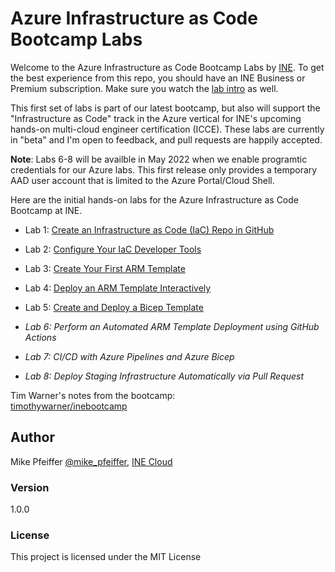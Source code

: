 # Azure Infrastructure as Code Bootcamp Labs

Welcome to the Azure Infrastructure as Code Bootcamp Labs by [INE](ine.com). To get the best experience from this repo, you should have an INE Business or Premium subscription. Make sure you watch the [lab intro](https://github.com/mikepfeiffer/azure-iac-bootcamp/blob/main/lab-intro.mp4) as well.

This first set of labs is part of our latest bootcamp, but also will support the "Infrastructure as Code" track in the Azure vertical for INE's upcoming hands-on multi-cloud engineer certification (ICCE). These labs are currently in "beta" and I'm open to feedback, and pull requests are happily accepted.

**Note**: Labs 6-8 will be availble in May 2022 when we enable programtic credentials for our Azure labs. This first release only provides a temporary AAD user account that is limited to the Azure Portal/Cloud Shell.

Here are the initial hands-on labs for the Azure Infrastructure as Code Bootcamp at INE.

- Lab 1: [Create an Infrastructure as Code (IaC) Repo in GitHub](https://github.com/mikepfeiffer/azure-iac-bootcamp/tree/main/Lab%201)

- Lab 2: [Configure Your IaC Developer Tools](https://github.com/mikepfeiffer/azure-iac-bootcamp/tree/main/Lab%202)

- Lab 3: [Create Your First ARM Template](https://github.com/mikepfeiffer/azure-iac-bootcamp/tree/main/Lab%203)

- Lab 4: [Deploy an ARM Template Interactively](https://github.com/mikepfeiffer/azure-iac-bootcamp/tree/main/Lab%204)

- Lab 5: [Create and Deploy a Bicep Template](https://github.com/mikepfeiffer/azure-iac-bootcamp/tree/main/Lab%205)

- *Lab 6: Perform an Automated ARM Template Deployment using GitHub Actions*

- *Lab 7: CI/CD with Azure Pipelines and Azure Bicep*

- *Lab 8: Deploy Staging Infrastructure Automatically via Pull Request*

Tim Warner's notes from the bootcamp:<br>
[timothywarner/inebootcamp](https://github.com/timothywarner/inebootcamp)

## Author

Mike Pfeiffer
[@mike_pfeiffer](https://twitter.com/mike_pfeiffer), 
[INE Cloud](https://ine.com/learning/areas/cloud)

### Version

1.0.0

### License

This project is licensed under the MIT License